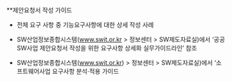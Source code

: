 **제안요청서 작성 가이드
+ 전체 요구 사항 중 기능요구사항에 대한 상세 작성 사례
* SW산업정보종합시스템(www.swit.or.kr > 정보센터 > SW제도자료실)에서 ‘공공SW사업 제안요청서 작성을 위한 요구사항 상세화 실무가이드라인’ 참조
+ SW산업정보종합시스템(www.swit.or.kr) > 정보센터 > SW제도자료실)에서 ‘소프트웨어사업 요구사항 분석·적용 가이드